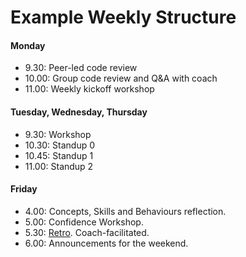 # Example Weekly Structure

#### Monday

- 9.30: Peer-led code review
- 10.00: Group code review and Q&A with coach
- 11.00: Weekly kickoff workshop

#### Tuesday, Wednesday, Thursday
- 9.30: Workshop
- 10.30: Standup 0
- 10.45: Standup 1
- 11.00: Standup 2

#### Friday
- 4.00: Concepts, Skills and Behaviours reflection.
- 5.00: Confidence Workshop.
- 5.30: [Retro](https://github.com/makersacademy/course/blob/master/pills/student_retrospective.md). Coach-facilitated.
- 6.00: Announcements for the weekend.



